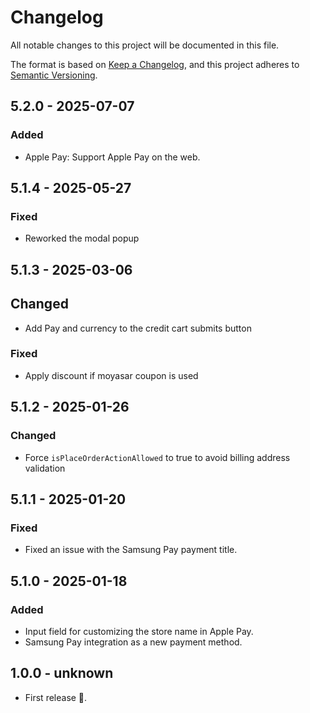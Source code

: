 # Changelog

All notable changes to this project will be documented in this file.

The format is based on [Keep a Changelog](https://keepachangelog.com/en/1.1.0/), 
and this project adheres to [Semantic Versioning](https://semver.org/spec/v2.0.0.html).

## 5.2.0 - 2025-07-07

### Added

- Apple Pay: Support Apple Pay on the web.

## 5.1.4 - 2025-05-27

### Fixed
- Reworked the modal popup

## 5.1.3 - 2025-03-06

## Changed
- Add Pay and currency to the credit cart submits button

### Fixed
- Apply discount if moyasar coupon is used

## 5.1.2 - 2025-01-26
### Changed
-  Force ```isPlaceOrderActionAllowed``` to true to avoid billing address validation


## 5.1.1 - 2025-01-20
### Fixed
- Fixed an issue with the Samsung Pay payment title.

## 5.1.0 - 2025-01-18
### Added
- Input field for customizing the store name in Apple Pay.
- Samsung Pay integration as a new payment method.


## 1.0.0 - unknown

- First release 🎉.
